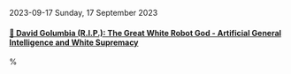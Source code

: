 2023-09-17 Sunday, 17 September 2023

#### [🔗 David Golumbia (R.I.P.): The Great White Robot God - Artificial General Intelligence and White Supremacy](https://davidgolumbia.medium.com/the-great-white-robot-god-bea8e23943da)

%
